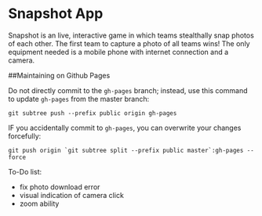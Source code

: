 # Snapshot App

Snapshot is an live, interactive game in which teams stealthally snap photos of each other. The first team to capture a photo of all teams wins! The only equipment needed is a mobile phone with internet connection and a camera.

##Maintaining on Github Pages

Do not directly commit to the `gh-pages` branch; instead, use this command to update `gh-pages` from the master branch:

```
git subtree push --prefix public origin gh-pages
```

IF you accidentally commit to `gh-pages`, you can overwrite your changes forcefully:

```
git push origin `git subtree split --prefix public master`:gh-pages --force
```

To-Do list:
- fix photo download error
- visual indication of camera click
- zoom ability